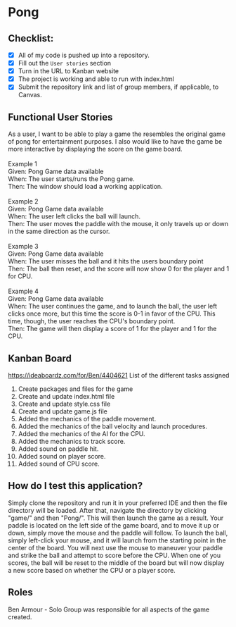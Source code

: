 # Pong

## Checklist:
- [x] All of my code is pushed up into a repository.
- [x] Fill out the `User stories` section
- [x] Turn in the URL to Kanban website 
- [x] The project is working and able to run with index.html 
- [x] Submit the repository link and list of group members, if applicable, to Canvas.

## Functional User Stories
As a user, I want to be able to play a game the resembles the original game of pong for entertainment purposes. I also would like to have the game be more interactive by displaying the score on the game board.
<br><br>Example 1 
<br>Given: Pong Game data available 
<br>When: The user starts/runs the Pong game.
<br>Then: The window should load a working application.
<br><br>Example 2 
<br>Given: Pong Game data available
<br>When: The user left clicks the ball will launch.
<br>Then: The user moves the paddle with the mouse, it only travels up or down in the same direction as the cursor.
<br><br>Example 3 
<br>Given: Pong Game data available
<br>When: The user misses the ball and it hits the users boundary point 
<br>Then: The ball then reset, and the score will now show 0 for the player and 1 for CPU.
<br><br>Example 4 
<br>Given: Pong Game data available
<br>When: The user continues the game, and to launch the ball, the user left clicks once more, but this time the score is 0-1 in favor of the CPU. This time, though, the user reaches the CPU's boundary point.
<br>Then: The game will then display a score of 1 for the player and 1 for the CPU.

## Kanban Board
https://ideaboardz.com/for/Ben/4404621
List of the different tasks assigned
1.	Create packages and files for the game
2.	Create and update index.html file
3.	Create and update style.css file
4.	Create and update game.js file
5.	Added the mechanics of the paddle movement.
6.	Added the mechanics of the ball velocity and launch procedures.
7.	Added the mechanics of the AI for the CPU.
8.	Added the mechanics to track score.
9.	Added sound on paddle hit.
10.	Added sound on player score.
11.	Added sound of CPU score.

## How do I test this application?
Simply clone the repository and run it in your preferred IDE and then the file directory will be loaded. After that, navigate the directory by clicking "game/" and then "Pong/". This will then launch the game as a result. Your paddle is located on the left side of the game board, and to move it up or down, simply move the mouse and the paddle will follow. To launch the ball, simply left-click your mouse, and it will launch from the starting point in the center of the board. You will next use the mouse to maneuver your paddle and strike the ball and attempt to score before the CPU. When one of you scores, the ball will be reset to the middle of the board but will now display a new score based on whether the CPU or a player score.

## Roles
Ben Armour - Solo Group was responsible for all aspects of the game created. 



